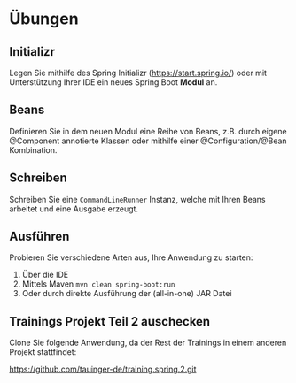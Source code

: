 # Übungen

## Initializr

Legen Sie mithilfe des Spring Initializr (https://start.spring.io/)
oder mit Unterstützung Ihrer IDE ein neues Spring Boot **Modul** an.

## Beans

Definieren Sie in dem neuen Modul eine Reihe von Beans, z.B. durch eigene @Component annotierte
Klassen oder mithilfe einer @Configuration/@Bean Kombination.

## Schreiben

Schreiben Sie eine `CommandLineRunner` Instanz, welche mit Ihren Beans arbeitet und eine
Ausgabe erzeugt.

## Ausführen

Probieren Sie verschiedene Arten aus, Ihre Anwendung zu starten:

1. Über die IDE
2. Mittels Maven `mvn clean spring-boot:run`
3. Oder durch direkte Ausführung der (all-in-one) JAR Datei

## Trainings Projekt Teil 2 auschecken

Clone Sie folgende Anwendung, da der Rest der Trainings in einem anderen Projekt stattfindet:

https://github.com/tauinger-de/training.spring.2.git